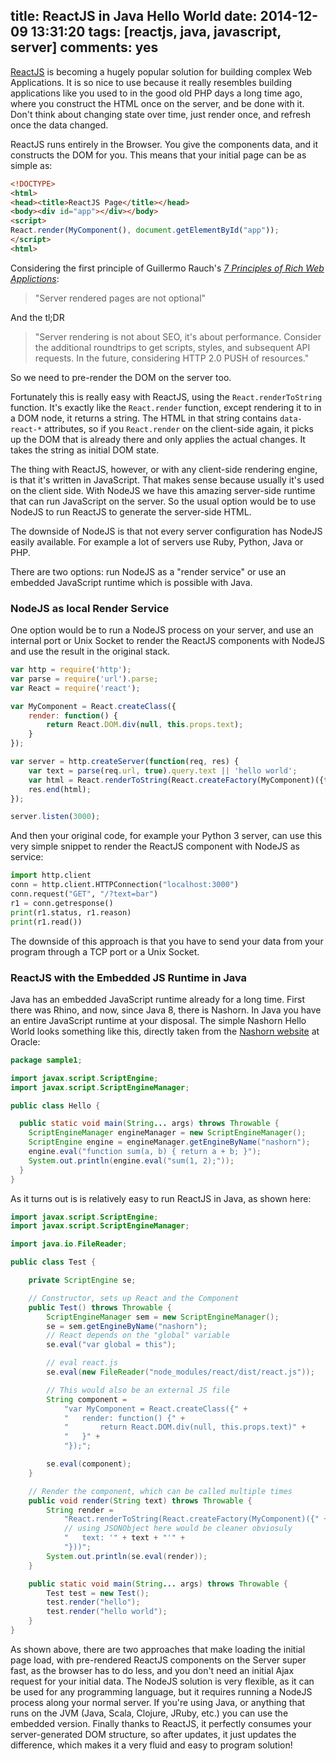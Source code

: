 title: ReactJS in Java Hello World
date: 2014-12-09 13:31:20
tags: [reactjs, java, javascript, server]
comments: yes
---


[ReactJS](http://facebook.github.io/react/) is becoming a hugely popular
solution for building complex Web Applications. It is so nice to use because
it really resembles building applications like you used to in the good old PHP
days a long time ago, where you construct the HTML once on the server, and be
done with it. Don't think about changing state over time, just render once, and
refresh once the data changed.

ReactJS runs entirely in the Browser. You give the components data, and it
constructs the DOM for you. This means that your initial page can be as simple
as:

```html
<!DOCTYPE>
<html>
<head><title>ReactJS Page</title></head>
<body><div id="app"></div></body>
<script>
React.render(MyComponent(), document.getElementById("app"));
</script>
<html>
```

Considering the first principle of Guillermo Rauch's *[7 Principles of Rich Web
Applictions][7 principles]*:

> "Server rendered pages are not optional"

And the tl;DR

> "Server rendering is not about SEO, it's about performance. Consider
> the additional roundtrips to get scripts, styles, and subsequent API
> requests. In the future, considering HTTP 2.0 PUSH of resources."

So we need to pre-render the DOM on the server too.

Fortunately this is really easy with ReactJS, using the `React.renderToString`
function. It's exactly like the `React.render` function, except rendering it to
in a DOM node, it returns a string. The HTML in that string contains
`data-react-*` attributes, so if you `React.render` on the client-side again,
it picks up the DOM that is already there and only applies the actual changes.
It takes the string as initial DOM state.

The thing with ReactJS, however, or with any client-side rendering engine, is
that it's written in JavaScript. That makes sense because usually it's used on
the client side. With NodeJS we have this amazing server-side runtime that can
run JavaScript on the server. So the usual option would be to use NodeJS to run
ReactJS to generate the server-side HTML.

The downside of NodeJS is that not every server configuration has NodeJS easily
available. For example a lot of servers use Ruby, Python, Java or PHP.

There are two options: run NodeJS as a "render service" or use an embedded
JavaScript runtime which is possible with Java.

### NodeJS as local Render Service

One option would be to run a NodeJS process on your server, and use an internal
port or Unix Socket to render the ReactJS components with NodeJS and use the
result in the original stack.

```js
var http = require('http');
var parse = require('url').parse;
var React = require('react');

var MyComponent = React.createClass({
	render: function() {
		return React.DOM.div(null, this.props.text);
	}
});

var server = http.createServer(function(req, res) {
	var text = parse(req.url, true).query.text || 'hello world';
	var html = React.renderToString(React.createFactory(MyComponent)({text: text}));
	res.end(html);
});

server.listen(3000);
```

And then your original code, for example your Python 3 server, can use this
very simple snippet to render the ReactJS component with NodeJS as service:

```python
import http.client
conn = http.client.HTTPConnection("localhost:3000")
conn.request("GET", "/?text=bar")
r1 = conn.getresponse()
print(r1.status, r1.reason)
print(r1.read())
```

The downside of this approach is that you have to send your data from your
program through a TCP port or a Unix Socket.

### ReactJS with the Embedded JS Runtime in Java

Java has an embedded JavaScript runtime already for a long time. First there
was Rhino, and now, since Java 8, there is Nashorn. In Java you have an entire
JavaScript runtime at your disposal. The simple Nashorn Hello World looks
something like this, directly taken from the [Nashorn website][] at Oracle:

```java
package sample1;

import javax.script.ScriptEngine;
import javax.script.ScriptEngineManager;

public class Hello {

  public static void main(String... args) throws Throwable {
    ScriptEngineManager engineManager = new ScriptEngineManager();
    ScriptEngine engine = engineManager.getEngineByName("nashorn");
    engine.eval("function sum(a, b) { return a + b; }");
    System.out.println(engine.eval("sum(1, 2);"));
  }
}
```

As it turns out is is relatively easy to run ReactJS in Java, as shown here:

```java
import javax.script.ScriptEngine;
import javax.script.ScriptEngineManager;

import java.io.FileReader;

public class Test {

	private ScriptEngine se;

	// Constructor, sets up React and the Component
	public Test() throws Throwable {
		ScriptEngineManager sem = new ScriptEngineManager();
		se = sem.getEngineByName("nashorn");
		// React depends on the "global" variable
		se.eval("var global = this");

		// eval react.js
		se.eval(new FileReader("node_modules/react/dist/react.js"));

		// This would also be an external JS file
		String component =
			"var MyComponent = React.createClass({" +
			"	render: function() {" +
			"		return React.DOM.div(null, this.props.text)" +
			"	}" +
			"});";

		se.eval(component);
	}

	// Render the component, which can be called multiple times
	public void render(String text) throws Throwable {
		String render =
			"React.renderToString(React.createFactory(MyComponent)({" +
			// using JSONObject here would be cleaner obviosuly
			"	text: '" + text + "'" +
			"}))";
		System.out.println(se.eval(render));
	}

	public static void main(String... args) throws Throwable {
		Test test = new Test();
		test.render("hello");
		test.render("hello world");
	}
}
```

As shown above, there are two approaches that make loading the initial page
load, with pre-rendered ReactJS components on the Server super fast, as the
browser has to do less, and you don't need an initial Ajax request for your
initial data. The NodeJS solution is very flexible, as it can be used for any
programming language, but it requires running a NodeJS process along your
normal server. If you're using Java, or anything that runs on the JVM (Java,
Scala, Clojure, JRuby, etc.) you can use the embedded version. Finally thanks
to ReactJS, it perfectly consumes your server-generated DOM structure, so after
updates, it just updates the difference, which makes it a very fluid and easy
to program solution!

[7 principles]: http://rauchg.com/2014/7-principles-of-rich-web-applications/
[Nashorn website]: http://www.oracle.com/technetwork/articles/java/jf14-nashorn-2126515.html
